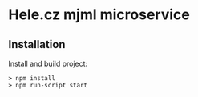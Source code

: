 # Hele.cz mjml microservice

## Installation

Install and build project:

```
> npm install
> npm run-script start
```
